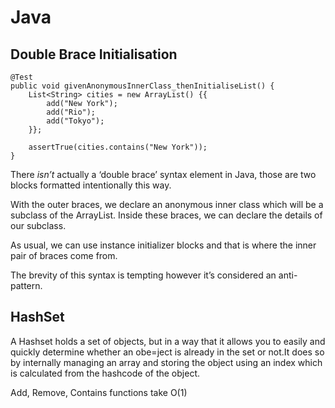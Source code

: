 # Java

## Double Brace Initialisation
```
@Test
public void givenAnonymousInnerClass_thenInitialiseList() {
    List<String> cities = new ArrayList() {{
        add("New York");
        add("Rio");
        add("Tokyo");
    }};
 
    assertTrue(cities.contains("New York"));
}
```
There *isn’t* actually a ‘double brace’ syntax element in Java, those are two blocks formatted intentionally this way.

With the outer braces, we declare an anonymous inner class which will be a subclass of the ArrayList. Inside these braces, we can declare the details of our subclass.

As usual, we can use instance initializer blocks and that is where the inner pair of braces come from.

The brevity of this syntax is tempting however it’s considered an anti-pattern.

## HashSet
A Hashset holds a set of objects, but in a way that it allows you to easily and quickly determine whether an obe=ject is already in the set or not.It does so by internally managing an array and storing the object using an index which is calculated from the hashcode of the object.

Add, Remove, Contains functions take O(1)